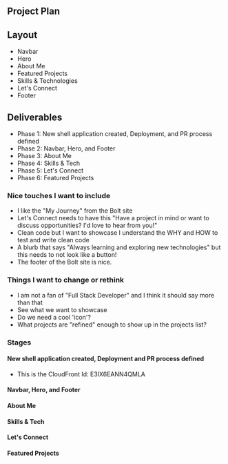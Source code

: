 ## Project Plan

## Layout

- Navbar
- Hero
- About Me
- Featured Projects
- Skills & Technologies
- Let's Connect
- Footer

## Deliverables

- Phase 1: New shell application created, Deployment, and PR process defined
- Phase 2: Navbar, Hero, and Footer
- Phase 3: About Me
- Phase 4: Skills & Tech
- Phase 5: Let's Connect
- Phase 6: Featured Projects

### Nice touches I want to include

- I like the "My Journey" from the Bolt site
- Let's Connect needs to have this "Have a project in mind or want to discuss opportunities? I'd love to hear from you!"
- Clean code but I want to showcase I understand the WHY and HOW to test and write clean code
- A blurb that says "Always learning and exploring new technologies" but this needs to not look like a button!
- The footer of the Bolt site is nice.

### Things I want to change or rethink

- I am not a fan of "Full Stack Developer" and I think it should say more than that
- See what we want to showcase
- Do we need a cool 'icon'?
- What projects are "refined" enough to show up in the projects list?

### Stages

#### New shell application created, Deployment and PR process defined

- This is the CloudFront Id: E3IX6EANN4QMLA

#### Navbar, Hero, and Footer

#### About Me

#### Skills & Tech

#### Let's Connect

#### Featured Projects
